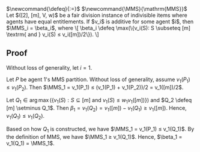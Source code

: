 <span class="invisible">
$\newcommand{\defeq}{:=}$
$\newcommand{\MMS}{\mathrm{MMS}}$
</span>
Let $([2], [m], V, w)$ be a fair division instance of indivisible items
where agents have equal entitlements.
If $v_i$ is additive for some agent $i$, then $\MMS_i = \beta_i$, where
\[ \beta_i \defeq \max(\{v_i(S): S \subseteq [m] \textrm{ and } v_i(S) ≤ v_i([m])/2\}). \]

## Proof

Without loss of generality, let $i=1$.

Let $P$ be agent 1's MMS partition. Without loss of generality, assume $v_1(P_1) ≤ v_1(P_2)$.
Then $\MMS_1 = v_1(P_1) ≤ (v_1(P_1) + v_1(P_2))/2 = v_1([m])/2$.

Let $Q_1 \in \arg\max(\{v_1(S): S \subseteq [m] \textrm{ and } v_1(S) ≤ w_1v_1([m])\})$
and $Q_2 \defeq [m] \setminus Q_1$.
Then $\beta_1 = v_1(Q_2) = v_1([m]) - v_1(Q_1) ≥ v_1([m])$.
Hence, $v_1(Q_1) ≤ v_1(Q_2)$.

Based on how $Q_1$ is constructed, we have $\MMS_1 = v_1(P_1) ≤ v_1(Q_1)$.
By the definition of MMS, we have $\MMS_1 ≥ v_1(Q_1)$.
Hence, $\beta_1 = v_1(Q_1) = \MMS_1$.
